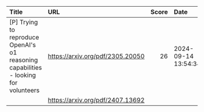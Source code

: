 | Title                                                                               | URL                              |   Score | Date                |
|:------------------------------------------------------------------------------------|:---------------------------------|--------:|:--------------------|
| [P] Trying to reproduce OpenAI's o1 reasoning capabilities - looking for volunteers | https://arxiv.org/pdf/2305.20050 |      26 | 2024-09-14 13:54:34 |
|                                                                                     | https://arxiv.org/pdf/2407.13692 |         |                     |